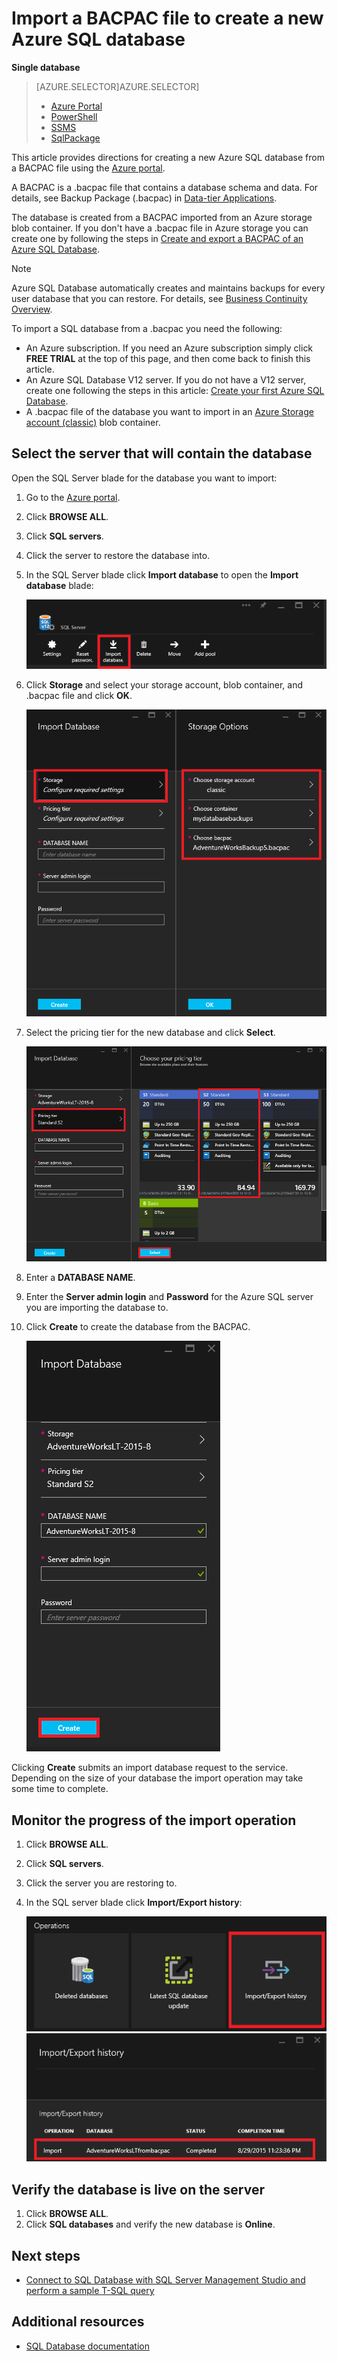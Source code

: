 <properties
    pageTitle="Import a BACPAC file to create a new Azure SQL database | Microsoft Azure"
    description="Create a new Azure SQL database by importing an existing BACPAC file."
    services="sql-database"
    documentationCenter=""
    authors="stevestein"
    manager="jeffreyg"
    editor=""/>

<tags
    ms.service="sql-database"
    ms.devlang="NA"
    ms.date="01/20/2016"
    ms.author="sstein"
    ms.workload="data-management"
    ms.topic="article"
    ms.tgt_pltfrm="NA"/>


# Import a BACPAC file to create a new Azure SQL database
**Single database**

> [AZURE.SELECTOR]AZURE.SELECTOR]
> 
> * [Azure Portal](sql-database-import.md)
> * [PowerShell](sql-database-import-powershell.md)
> * [SSMS](sql-database-cloud-migrate-compatible-import-bacpac-ssms.md)
> * [SqlPackage](sql-database-cloud-migrate-compatible-import-bacpac-sqlpackage.md)
> 
> 
This article provides directions for creating a new Azure SQL database from a BACPAC file using the [Azure portal](https://portal.azure.com).

A BACPAC is a .bacpac file that contains a database schema and data. For details, see Backup Package (.bacpac) in [Data-tier Applications](https://msdn.microsoft.com/library/ee210546.aspx).

The database is created from a BACPAC imported from an Azure storage blob container. If you don't have a .bacpac file in Azure storage you can create one by following the steps in [Create and export a BACPAC of an Azure SQL Database](sql-database-export.md).

> [!NOTE]
> Azure SQL Database automatically creates and maintains backups for every user database that you can restore. For details, see [Business Continuity Overview](sql-database-business-continuity.md).
> 
> 
To import a SQL database from a .bacpac you need the following:

* An Azure subscription. If you need an Azure subscription simply click **FREE TRIAL** at the top of this page, and then come back to finish this article.
* An Azure SQL Database V12 server. If you do not have a V12 server, create one following the steps in this article: [Create your first Azure SQL Database](sql-database-get-started.md).
* A .bacpac file of the database you want to import in an [Azure Storage account (classic)](storage-create-storage-account.md) blob container.

## Select the server that will contain the database
Open the SQL Server blade for the database you want to import:

1. Go to the [Azure portal](https://portal.azure.com).
2. Click **BROWSE ALL**.
3. Click **SQL servers**.
4. Click the server to restore the database into.
5. In the SQL Server blade click **Import database** to open the **Import database** blade:

   ![import database][1]

6. Click **Storage** and select your storage account, blob container, and .bacpac file and click **OK**.

   ![configure storage options][2]

7. Select the pricing tier for the new database and click **Select**.

   ![select pricing tier][3]

8. Enter a **DATABASE NAME**.

9. Enter the **Server admin login** and **Password** for the Azure SQL server you are importing the database to.
10. Click **Create** to create the database from the BACPAC.

    ![create database][4]


Clicking **Create** submits an import database request to the service. Depending on the size of your database the import operation may take some time to complete.

## Monitor the progress of the import operation
1. Click **BROWSE ALL**.
2. Click **SQL servers**.
3. Click the server you are restoring to.
4. In the SQL server blade click **Import/Export history**:

   ![import export history][5]
![import export history][6]


## Verify the database is live on the server
1. Click **BROWSE ALL**.
2. Click **SQL databases** and verify the new database is **Online**.

## Next steps
* [Connect to SQL Database with SQL Server Management Studio and perform a sample T-SQL query](sql-database-connect-query-ssms.md)

## Additional resources
* [SQL Database documentation](https://azure.microsoft.com/documentation/services/sql-database/)

<!--Image references-->

[1]: ./media/sql-database-import/import-database.png
[2]: ./media/sql-database-import/storage-options.png
[3]: ./media/sql-database-import/pricing-tier.png
[4]: ./media/sql-database-import/create.png
[5]: ./media/sql-database-import/import-history.png
[6]: ./media/sql-database-import/import-status.png
